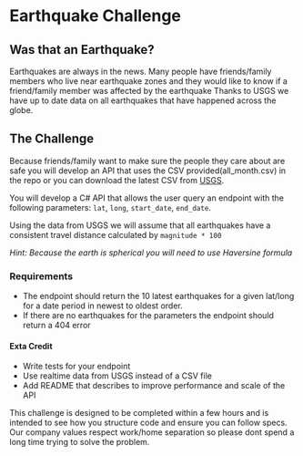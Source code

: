 # Earthquake Challenge

## Was that an Earthquake?

Earthquakes are always in the news. Many people have friends/family members who live near earthquake zones and they would like to know if a friend/family member was affected by the earthquake Thanks to USGS we have up to date data on all earthquakes that have happened across the globe.
## The Challenge

Because friends/family want to make sure the people they care about are safe you will develop an API that uses the CSV provided(all_month.csv) in the repo or you can download the latest CSV from [USGS](https://earthquake.usgs.gov/earthquakes/feed/v1.0/summary/all_month.csv).

You will develop a C# API that allows the user query an endpoint with the following parameters: `lat`, `long`, `start_date`, `end_date`.

Using the data from USGS we will assume that all earthquakes have a consistent travel distance calculated by `magnitude * 100`

*Hint: Because the earth is spherical you will need to use Haversine formula*

### Requirements

- The endpoint should return the 10 latest earthquakes for a given lat/long for a date period in newest to oldest order.
- If there are no earthquakes for  the parameters the endpoint should return a 404 error

#### Exta Credit

- Write tests for your endpoint
- Use realtime data from USGS instead of a CSV file
- Add README that describes to improve performance and scale of the API

This challenge is designed to be completed within a few hours and is intended to see how you structure code and ensure you can follow specs. Our company values respect work/home separation so please dont spend a long time trying to solve the problem.
